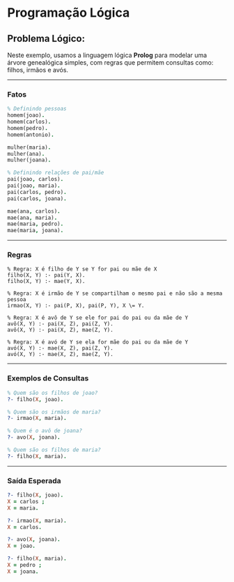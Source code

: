 # Programação Lógica

## Problema Lógico:
Neste exemplo, usamos a linguagem lógica **Prolog** para modelar uma árvore genealógica simples, com regras que permitem consultas como: filhos, irmãos e avós.

---

### Fatos
```prolog
% Definindo pessoas
homem(joao).
homem(carlos).
homem(pedro).
homem(antonio).

mulher(maria).
mulher(ana).
mulher(joana).

% Definindo relações de pai/mãe
pai(joao, carlos).
pai(joao, maria).
pai(carlos, pedro).
pai(carlos, joana).

mae(ana, carlos).
mae(ana, maria).
mae(maria, pedro).
mae(maria, joana).
```
---

### Regras
```
% Regra: X é filho de Y se Y for pai ou mãe de X
filho(X, Y) :- pai(Y, X).
filho(X, Y) :- mae(Y, X).

% Regra: X é irmão de Y se compartilham o mesmo pai e não são a mesma pessoa
irmao(X, Y) :- pai(P, X), pai(P, Y), X \= Y.

% Regra: X é avô de Y se ele for pai do pai ou da mãe de Y
avô(X, Y) :- pai(X, Z), pai(Z, Y).
avô(X, Y) :- pai(X, Z), mae(Z, Y).

% Regra: X é avó de Y se ela for mãe do pai ou da mãe de Y
avó(X, Y) :- mae(X, Z), pai(Z, Y).
avó(X, Y) :- mae(X, Z), mae(Z, Y).
```
---

### Exemplos de Consultas
```prolog
% Quem são os filhos de joao?
?- filho(X, joao).

% Quem são os irmãos de maria?
?- irmao(X, maria).

% Quem é o avô de joana?
?- avo(X, joana).

% Quem são os filhos de maria?
?- filho(X, maria).
```
---

### Saída Esperada
```prolog
?- filho(X, joao).
X = carlos ;
X = maria.

?- irmao(X, maria).
X = carlos.

?- avo(X, joana).
X = joao.

?- filho(X, maria).
X = pedro ;
X = joana.

```
